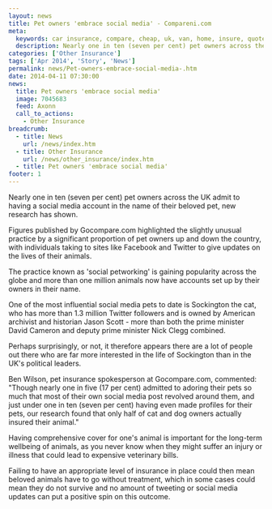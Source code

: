 ```yaml
---
layout: news
title: Pet owners 'embrace social media' - Compareni.com
meta:
  keywords: car insurance, compare, cheap, uk, van, home, insure, quotes, online, comparison, bike, loans, life
  description: Nearly one in ten (seven per cent) pet owners across the UK admit to having a social media account in the name of their beloved pet, new research has
categories: ['Other Insurance']
tags: ['Apr 2014', 'Story', 'News']
permalink: news/Pet-owners-embrace-social-media-.htm
date: 2014-04-11 07:30:00
news:
  title: Pet owners 'embrace social media'
  image: 7045683
  feed: Axonn
  call_to_actions:
    - Other Insurance
breadcrumb:
  - title: News
    url: /news/index.htm
  - title: Other Insurance
    url: /news/other_insurance/index.htm
  - title: Pet owners 'embrace social media'
footer: 1
---
```


Nearly one in ten (seven per cent) pet owners across the UK admit to having a social media account in the name of their beloved pet, new research has shown.

Figures published by Gocompare.com highlighted the slightly unusual practice by a significant proportion of pet owners up and down the country, with individuals taking to sites like Facebook and Twitter to give updates on the lives of their animals.

The practice known as &#39;social petworking&#39; is gaining popularity across the globe and more than one million animals now have accounts set up by their owners in their name.

One of the most influential social media pets to date is Sockington the cat, who has more than 1.3 million Twitter followers and is owned by American archivist and historian Jason Scott - more than both the prime minister David Cameron and deputy prime minister Nick Clegg combined.

Perhaps surprisingly, or not, it therefore appears there are a lot of people out there who are far more interested in the life of Sockington than in the UK&#39;s political leaders.

Ben Wilson, pet insurance spokesperson at Gocompare.com, commented: &quot;Though nearly one in five (17 per cent) admitted to adoring their pets so much that most of their own social media post revolved around them, and just under one in ten (seven per cent) having even made profiles for their pets, our research found that only half of cat and dog owners actually insured their animal.&quot;

Having comprehensive cover for one&#39;s animal is important for the long-term wellbeing of animals, as you never know when they might suffer an injury or illness that could lead to expensive veterinary bills.

Failing to have an appropriate level of insurance in place could then mean beloved animals have to go without treatment, which in some cases could mean they do not survive and no amount of tweeting or social media updates can put a positive spin on this outcome.
